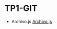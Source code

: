 # TP1-GIT
* Archivo.js [Archivo.js](https://github.com/Fede-Barberis/TP1-GIT/blob/feature_prueba/script.js)
